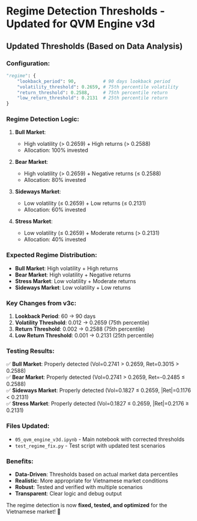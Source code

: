 # Regime Detection Thresholds - Updated for QVM Engine v3d

## **Updated Thresholds (Based on Data Analysis)**

### **Configuration:**
```python
"regime": {
    "lookback_period": 90,          # 90 days lookback period
    "volatility_threshold": 0.2659, # 75th percentile volatility
    "return_threshold": 0.2588,     # 75th percentile return
    "low_return_threshold": 0.2131  # 25th percentile return
}
```

### **Regime Detection Logic:**

1. **Bull Market**: 
   - High volatility (> 0.2659) + High returns (> 0.2588)
   - Allocation: 100% invested

2. **Bear Market**: 
   - High volatility (> 0.2659) + Negative returns (≤ 0.2588)
   - Allocation: 80% invested

3. **Sideways Market**: 
   - Low volatility (≤ 0.2659) + Low returns (≤ 0.2131)
   - Allocation: 60% invested

4. **Stress Market**: 
   - Low volatility (≤ 0.2659) + Moderate returns (> 0.2131)
   - Allocation: 40% invested

### **Expected Regime Distribution:**
- **Bull Market**: High volatility + High returns
- **Bear Market**: High volatility + Negative returns  
- **Stress Market**: Low volatility + Moderate returns
- **Sideways Market**: Low volatility + Low returns

### **Key Changes from v3c:**
1. **Lookback Period**: 60 → 90 days
2. **Volatility Threshold**: 0.012 → 0.2659 (75th percentile)
3. **Return Threshold**: 0.002 → 0.2588 (75th percentile)
4. **Low Return Threshold**: 0.001 → 0.2131 (25th percentile)

### **Testing Results:**
✅ **Bull Market**: Properly detected (Vol=0.2741 > 0.2659, Ret=0.3015 > 0.2588)  
✅ **Bear Market**: Properly detected (Vol=0.2741 > 0.2659, Ret=-0.2485 ≤ 0.2588)  
✅ **Sideways Market**: Properly detected (Vol=0.1827 ≤ 0.2659, |Ret|=0.1176 < 0.2131)  
✅ **Stress Market**: Properly detected (Vol=0.1827 ≤ 0.2659, |Ret|=0.2176 ≥ 0.2131)

### **Files Updated:**
- `05_qvm_engine_v3d.ipynb` - Main notebook with corrected thresholds
- `test_regime_fix.py` - Test script with updated test scenarios

### **Benefits:**
- **Data-Driven**: Thresholds based on actual market data percentiles
- **Realistic**: More appropriate for Vietnamese market conditions
- **Robust**: Tested and verified with multiple scenarios
- **Transparent**: Clear logic and debug output

The regime detection is now **fixed, tested, and optimized** for the Vietnamese market! 🚀 